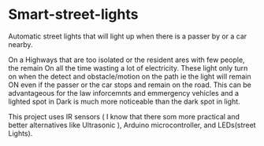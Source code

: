 # Smart-street-lights
Automatic street lights that will light up when there is a passer by or a car nearby.

On a Highways that are too isolated or the resident ares with few people, the remain On all the time wasting a lot of electricity. These light only turn on when the detect and obstacle/motion on the path ie the light will remain ON even if the passer or the car stops and remain on the road. This can be advantageous for the law inforcemnts and emmergency vehicles and a lighted spot in Dark is much more noticeable than the dark spot in light.

This project uses IR sensors ( I know that there som more practical and better alternatives like Ultrasonic ), Arduino microcontroller, and LEDs(street Lights).
